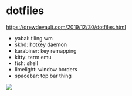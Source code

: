 # dotfiles

<https://drewdevault.com/2019/12/30/dotfiles.html>

* yabai: tiling wm
* skhd: hotkey daemon
* karabiner: key remapping
* kitty: term emu
* fish: shell
* limelight: window borders
* spacebar: top bar thing

![](https://ftp.cass.si/6n2s1=f~y.png)
